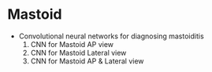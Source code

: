 # Mastoid
 - Convolutional neural networks for diagnosing mastoiditis
   1. CNN for Mastoid AP view
   2. CNN for Mastoid Lateral view
   3. CNN for Mastoid AP & Lateral view
